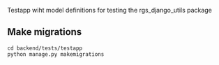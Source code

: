 
Testapp wiht model definitions for testing the rgs_django_utils package




## Make migrations

```shell
cd backend/tests/testapp
python manage.py makemigrations
```

